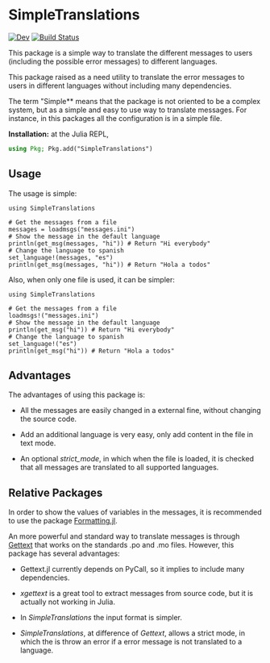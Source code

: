 # SimpleTranslations

[![Dev](https://img.shields.io/badge/docs-dev-blue.svg)](https://dmolina.github.io/SimpleTranslations.jl/dev)
[![Build Status](https://travis-ci.com/dmolina/SimpleTranslations.jl.svg?branch=master)](https://travis-ci.com/dmolina/SimpleTranslations.jl)

This package is a simple way to translate the different messages to users
(including the possible error messages) to different languages.

This package raised as a need utility to translate the error messages to users
in different languages without including many dependencies.

The term "Simple** means that the package is not oriented to be a complex system,
but as a simple and easy to use way to translate messages. For instance, in this 
packages all the configuration is in a simple file.
 
**Installation:** at the Julia REPL,
```julia
using Pkg; Pkg.add("SimpleTranslations")
```

## Usage

The usage is simple: 

```
using SimpleTranslations

# Get the messages from a file
messages = loadmsgs("messages.ini")
# Show the message in the default language
println(get_msg(messages, "hi")) # Return "Hi everybody"
# Change the language to spanish 
set_language!(messages, "es")
println(get_msg(messages, "hi")) # Return "Hola a todos"
```

Also, when only one file is used, it can be simpler:

```
using SimpleTranslations

# Get the messages from a file
loadmsgs!("messages.ini")
# Show the message in the default language
println(get_msg("hi")) # Return "Hi everybody"
# Change the language to spanish 
set_language!("es")
println(get_msg("hi")) # Return "Hola a todos"
```

## Advantages 

The advantages of using this package is:

- All the messages are easily changed in a external fine, without changing the
  source code.
  
- Add an additional language is very easy, only add content in the file in text
  mode.
  
- An optional *strict_mode*, in which when the file is loaded, it is checked
  that all messages are translated to all supported languages.
  
## Relative Packages

In order to show the values of variables in the messages, it is recommended to 
use the package [Formatting.jl](https://github.com/JuliaIO/Formatting.jl).

An more powerful and standard way to translate messages is through
[Gettext](https://github.com/Julia-i18n/Gettext.jl) that works on the standards
.po and .mo files. However, this package has several advantages:

- Gettext.jl currently depends on PyCall, so it implies to include many
  dependencies. 
  
- *xgettext* is a great tool to extract messages from source code, but it is
  actually not working in Julia.

- In *SimpleTranslations* the input format is simpler.

- *SimpleTranslations*, at difference of *Gettext*, allows a strict mode, in
  which the is throw an error if a error message is not translated to a language.
